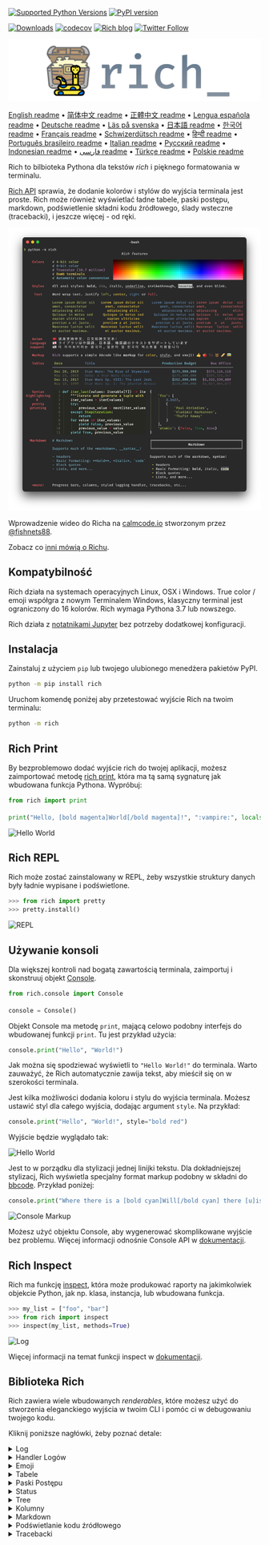 [![Supported Python Versions](https://img.shields.io/pypi/pyversions/rich/13.2.0)](https://pypi.org/project/rich/) [![PyPI version](https://badge.fury.io/py/rich.svg)](https://badge.fury.io/py/rich)

[![Downloads](https://pepy.tech/badge/rich/month)](https://pepy.tech/project/rich)
[![codecov](https://img.shields.io/codecov/c/github/Textualize/rich?label=codecov&logo=codecov)](https://codecov.io/gh/Textualize/rich)
[![Rich blog](https://img.shields.io/badge/blog-rich%20news-yellowgreen)](https://www.willmcgugan.com/tag/rich/)
[![Twitter Follow](https://img.shields.io/twitter/follow/willmcgugan.svg?style=social)](https://twitter.com/willmcgugan)

![Logo](https://github.com/textualize/rich/raw/master/imgs/logo.svg)

[English readme](https://github.com/textualize/rich/blob/master/README.md)
 • [简体中文 readme](https://github.com/textualize/rich/blob/master/README.cn.md)
 • [正體中文 readme](https://github.com/textualize/rich/blob/master/README.zh-tw.md)
 • [Lengua española readme](https://github.com/textualize/rich/blob/master/README.es.md)
 • [Deutsche readme](https://github.com/textualize/rich/blob/master/README.de.md)
 • [Läs på svenska](https://github.com/textualize/rich/blob/master/README.sv.md)
 • [日本語 readme](https://github.com/textualize/rich/blob/master/README.ja.md)
 • [한국어 readme](https://github.com/textualize/rich/blob/master/README.kr.md)
 • [Français readme](https://github.com/textualize/rich/blob/master/README.fr.md)
 • [Schwizerdütsch readme](https://github.com/textualize/rich/blob/master/README.de-ch.md)
 • [हिन्दी readme](https://github.com/textualize/rich/blob/master/README.hi.md)
 • [Português brasileiro readme](https://github.com/textualize/rich/blob/master/README.pt-br.md)
 • [Italian readme](https://github.com/textualize/rich/blob/master/README.it.md)
 • [Русский readme](https://github.com/textualize/rich/blob/master/README.ru.md)
 • [Indonesian readme](https://github.com/textualize/rich/blob/master/README.id.md)
 • [فارسی readme](https://github.com/textualize/rich/blob/master/README.fa.md)
 • [Türkçe readme](https://github.com/textualize/rich/blob/master/README.tr.md)
 • [Polskie readme](https://github.com/textualize/rich/blob/master/README.pl.md)


Rich to bilbioteka Pythona dla tekstów _rich_ i pięknego formatowania w terminalu.

[Rich API](https://rich.readthedocs.io/en/latest/) sprawia, że dodanie kolorów i stylów do wyjścia terminala jest proste. Rich może również wyświetlać ładne tabele, paski postępu, markdown, podświetlenie składni kodu źródłowego, ślady wsteczne (tracebacki), i jeszcze więcej - od ręki.

![Features](https://github.com/textualize/rich/raw/master/imgs/features.png)

Wprowadzenie wideo do Richa na [calmcode.io](https://calmcode.io/rich/introduction.html) stworzonym przez [@fishnets88](https://twitter.com/fishnets88).

Zobacz co [inni mówią o Richu](https://www.willmcgugan.com/blog/pages/post/rich-tweets/).

## Kompatybilność

Rich działa na systemach operacyjnych Linux, OSX i Windows. True color / emoji współgra z nowym Terminalem Windows, klasyczny terminal jest ograniczony do 16 kolorów. Rich wymaga Pythona 3.7 lub nowszego.

Rich działa z [notatnikami Jupyter](https://jupyter.org) bez potrzeby dodatkowej konfiguracji.

## Instalacja

Zainstaluj z użyciem `pip` lub twojego ulubionego menedżera pakietów PyPI.

```sh
python -m pip install rich
```

Uruchom komendę poniżej aby przetestować wyjście Rich na twoim terminalu:

```sh
python -m rich
```

## Rich Print

By bezproblemowo dodać wyjście rich do twojej aplikacji, możesz zaimportować metodę [rich print](https://rich.readthedocs.io/en/latest/introduction.html#quick-start), która ma tą samą sygnaturę jak wbudowana funkcja Pythona. Wypróbuj:

```python
from rich import print

print("Hello, [bold magenta]World[/bold magenta]!", ":vampire:", locals())
```

![Hello World](https://github.com/textualize/rich/raw/master/imgs/print.png)

## Rich REPL

Rich może zostać zainstalowany w REPL, żeby wszystkie struktury danych były ładnie wypisane i podświetlone.

```python
>>> from rich import pretty
>>> pretty.install()
```

![REPL](https://github.com/textualize/rich/raw/master/imgs/repl.png)

## Używanie konsoli

Dla większej kontroli nad bogatą zawartością terminala, zaimportuj i skonstruuj objekt [Console](https://rich.readthedocs.io/en/latest/reference/console.html#rich.console.Console).

```python
from rich.console import Console

console = Console()
```

Objekt Console ma metodę `print`, mającą celowo podobny interfejs do wbudowanej funkcji `print`. Tu jest przykład użycia:

```python
console.print("Hello", "World!")
```

Jak można się spodziewać wyświetli to `"Hello World!"` do terminala. Warto zauważyć, że Rich automatycznie zawija tekst, aby mieścił się on w szerokości terminala.

Jest kilka możliwości dodania koloru i stylu do wyjścia terminala. Możesz ustawić styl dla całego wyjścia, dodając argument `style`. Na przykład:

```python
console.print("Hello", "World!", style="bold red")
```

Wyjście będzie wyglądało tak:

![Hello World](https://github.com/textualize/rich/raw/master/imgs/hello_world.png)

Jest to w porządku dla stylizacji jednej linijki tekstu. Dla dokładniejszej stylizacj, Rich wyświetla specjalny format markup podobny w składni do [bbcode](https://en.wikipedia.org/wiki/BBCode). Przykład poniżej:

```python
console.print("Where there is a [bold cyan]Will[/bold cyan] there [u]is[/u] a [i]way[/i].")
```

![Console Markup](https://github.com/textualize/rich/raw/master/imgs/where_there_is_a_will.png)

Możesz użyć objektu Console, aby wygenerować skomplikowane wyjście bez problemu. Więcej informacji odnośnie Console API w [dokumentacji](https://rich.readthedocs.io/en/latest/console.html).

## Rich Inspect

Rich ma funkcję [inspect](https://rich.readthedocs.io/en/latest/reference/init.html?highlight=inspect#rich.inspect), która może produkować raporty na jakimkolwiek objekcie Python, jak np. klasa, instancja, lub wbudowana funkcja.

```python
>>> my_list = ["foo", "bar"]
>>> from rich import inspect
>>> inspect(my_list, methods=True)
```

![Log](https://github.com/textualize/rich/raw/master/imgs/inspect.png)

Więcej informacji na temat funkcji inspect w [dokumentacji](https://rich.readthedocs.io/en/latest/reference/init.html#rich.inspect).

## Biblioteka Rich

Rich zawiera wiele wbudowanych _renderables_, które możesz użyć do stworzenia eleganckiego wyjścia w twoim CLI i pomóc ci w debugowaniu twojego kodu.

Kliknij poniższe nagłówki, żeby poznać detale:

<details>
<summary>Log</summary>

Objekt Console ma metodę `log()`, mającą podobny interfejs do `print()`, ale wyświetla również kolumnę zawierającą aktualny czas oraz plik i linijkę, która wywołała powyższą metodę. Domyślnie Rich podświetla składnię dla struktur Pythona i ciągów repr. Jeśli zlogujesz kolekcję (czyli listę `list` lub słownik `dict`), Rich ją ładnie wypisze tak, żeby zmieściła się w dostępnym miejscu. Poniżej znajduje się przykład tych funkcji.

```python
from rich.console import Console
console = Console()

test_data = [
    {"jsonrpc": "2.0", "method": "sum", "params": [None, 1, 2, 4, False, True], "id": "1",},
    {"jsonrpc": "2.0", "method": "notify_hello", "params": [7]},
    {"jsonrpc": "2.0", "method": "subtract", "params": [42, 23], "id": "2"},
]

def test_log():
    enabled = False
    context = {
        "foo": "bar",
    }
    movies = ["Deadpool", "Rise of the Skywalker"]
    console.log("Hello from", console, "!")
    console.log(test_data, log_locals=True)


test_log()
```

Powyższy kod wyświetla poniższy tekst:

![Log](https://github.com/textualize/rich/raw/master/imgs/log.png)

Istnieje argument `log_locals`, który wyświetla tabelę zawierającą zmienne lokalne z kąd wywołano metodę  log.

Metoda log może być używana do logowania do terminala dla długo działających aplikacji takich jak serwery, ale jest również bardzo dobrą pomocą w debugowaniu.

</details>
<details>
<summary>Handler Logów</summary>

Możesz także użyć wbudowanej [klasy Handler](https://rich.readthedocs.io/en/latest/logging.html), aby zformatować i pokolorować wyjście z modułu logging Pythona. Przykład poniżej:

![Logging](https://github.com/textualize/rich/raw/master/imgs/logging.png)

</details>

<details>
<summary>Emoji</summary>

Żeby wstawić emoji do wyjścia konsoli, umieść jego nazwę pomiędzy dwoma dwukropkami, na przykład:

```python
>>> console.print(":smiley: :vampire: :pile_of_poo: :thumbs_up: :raccoon:")
😃 🧛 💩 👍 🦝
```

Korzystaj z tej funkcji rozsądnie.

</details>

<details>
<summary>Tabele</summary>

Rich może wyświetlać elastyczne [tabele](https://rich.readthedocs.io/en/latest/tables.html) ze znakami unicode box. Istnieje duża różnorodność opcji formatowania, stylów, wyrównywania komórek itp.

![table movie](https://github.com/textualize/rich/raw/master/imgs/table_movie.gif)

Powyższa animacja została wygenerowana z [table_movie.py](https://github.com/textualize/rich/blob/master/examples/table_movie.py) w folderze examples.

Poniżej prostszy przykład:

```python
from rich.console import Console
from rich.table import Table

console = Console()

table = Table(show_header=True, header_style="bold magenta")
table.add_column("Date", style="dim", width=12)
table.add_column("Title")
table.add_column("Production Budget", justify="right")
table.add_column("Box Office", justify="right")
table.add_row(
    "Dec 20, 2019", "Star Wars: The Rise of Skywalker", "$275,000,000", "$375,126,118"
)
table.add_row(
    "May 25, 2018",
    "[red]Solo[/red]: A Star Wars Story",
    "$275,000,000",
    "$393,151,347",
)
table.add_row(
    "Dec 15, 2017",
    "Star Wars Ep. VIII: The Last Jedi",
    "$262,000,000",
    "[bold]$1,332,539,889[/bold]",
)

console.print(table)
```

Ten kod wyświetla poniższy tekst:

![table](https://github.com/textualize/rich/raw/master/imgs/table.png)

Markup konsoli jest renderowany w ten sam sposób co `print()` i `log()`. Tak naprawdę wszystko co może być wyświetlone przez Richa może być zawarte w nagłówkach / wierszach (nawet inne tabele).

Klasa `Table` jest na tyle mądra, że zmienia wielkość kolumn, aby zmieścić się w dostępnej szerokości terminala, zawijając tekst jeśli potrzeba. Poniżej ten sam przykład z mniejszą wielkością terminala:

![table2](https://github.com/textualize/rich/raw/master/imgs/table2.png)

</details>

<details>
<summary>Paski Postępu</summary>

Rich może renderować wiele niemrugających pasków [postępu](https://rich.readthedocs.io/en/latest/progress.html), aby można było śledzić długo trwające zadania.

Dla podstawowego użycia, owiń jakąkolwiek sekwencję w funkcji `track` i iteruj nad wynikiem. Przykład poniżej:

```python
from rich.progress import track

for step in track(range(100)):
    do_step(step)
```

Nie jest trudniejsze dodanie wielu pasków postępu. Poniżej przykład z dokumentacji:

![progress](https://github.com/textualize/rich/raw/master/imgs/progress.gif)

Kolumny mogą być skonfigurowane, tak aby wyświetlać jakiekolwiek detale chcesz. Wbudowane kolumny zawierają stopień ukończenia (w %), wielkość pliku, szybkość operacji i pozostały czas. Poniżej kolejny przykład pokazujący pobieranie w toku.

![progress](https://github.com/textualize/rich/raw/master/imgs/downloader.gif)

Możesz wypróbować tę funkcję samemu, patrz [examples/downloader.py](https://github.com/textualize/rich/blob/master/examples/downloader.py), który może pobierać wiele URLów jednocześnie, pokazując postęp.

</details>

<details>
<summary>Status</summary>

W sytuacjach, gdzie ciężko jest wyliczyć postęp, można użyć metody [status](https://rich.readthedocs.io/en/latest/reference/console.html#rich.console.Console.status), która wyświetli animację 'spinnera' i wiadomość. Animacja nie przeszkodzi ci w używaniu konsoli normalnie. Przykład poniżej:

```python
from time import sleep
from rich.console import Console

console = Console()
tasks = [f"task {n}" for n in range(1, 11)]

with console.status("[bold green]Working on tasks...") as status:
    while tasks:
        task = tasks.pop(0)
        sleep(1)
        console.log(f"{task} complete")
```

Generuje to następującą linijkę.

![status](https://github.com/textualize/rich/raw/master/imgs/status.gif)

Animacje spinnera zostały zapożyczone z [cli-spinners](https://www.npmjs.com/package/cli-spinners). Możesz wybrać spinnera określając parametr `spinner`. Wykonaj następującą komendę, aby zobaczyć dostępne wartości:

```
python -m rich.spinner
```

To polecenie generuje następujący tekst:

![spinners](https://github.com/textualize/rich/raw/master/imgs/spinners.gif)\

</details>

<details>
<summary>Tree</summary>

Rich może renderować drzewo - [tree](https://rich.readthedocs.io/en/latest/tree.html) zgodnie z wytycznymi. Drzewo jest idealne do wyświetlania struktury pliku, albo jakiekolwiek inne dane hierarchiczne.

Etykiety drzewa mogą być prostym tekstem albo czymkolwiek innym, co może wyświetlić Rich. Wykonaj poniższe polecenie dla demonstracji:

```
python -m rich.tree
```

To polecenie generuje następujący tekst:

![markdown](https://github.com/textualize/rich/raw/master/imgs/tree.png)

W pliku [tree.py](https://github.com/textualize/rich/blob/master/examples/tree.py) znajduje się przykład skryptu wyświetlającego widok drzewa jakiegokolwiek folderu, podobnie do linuxowej komendy `tree`.

</details>

<details>
<summary>Kolumny</summary>

Rich może wyświetlać zawartość w schludnych [kolumnach](https://rich.readthedocs.io/en/latest/columns.html) z równą, lub optymalną szerokością. Poniżej znajduje się bardzo podstawowy klon komendy (MacOSa / Linuxa) `ls`, która wyświetla zawartość folderu w kolumnach:

```python
import os
import sys

from rich import print
from rich.columns import Columns

directory = os.listdir(sys.argv[1])
print(Columns(directory))
```

Poniższy zrzut ekranu prezentuje wyjście [przykładu kolumn](https://github.com/textualize/rich/blob/master/examples/columns.py), wyświetlającego dane pobrane z API w kolumnach:

![columns](https://github.com/textualize/rich/raw/master/imgs/columns.png)

</details>

<details>
<summary>Markdown</summary>

Rich może renderować [markdown](https://rich.readthedocs.io/en/latest/markdown.html) i wykonuje niezłą pracę tłumaczenia formatowania do terminalu.

Aby wyrenderować markdown, zaimportuj klasę `Markdown` i skonstruuj z ciągiem zawierającym kod markdown. Potem wydrukuj ją do konsoli. Przykład poniżej:

```python
from rich.console import Console
from rich.markdown import Markdown

console = Console()
with open("README.md") as readme:
    markdown = Markdown(readme.read())
console.print(markdown)
```

Ten kod wyświetli tekst w stylu:

![markdown](https://github.com/textualize/rich/raw/master/imgs/markdown.png)

</details>

<details>
<summary>Podświetlanie kodu źródłowego</summary>

Rich używa biblioteki [pygments](https://pygments.org/), żeby zaimplementować [podświetlanie kodu źródłowego](https://rich.readthedocs.io/en/latest/syntax.html). Użycie jest podobne do renderowania markdownu; skonstruuj objekt `Syntax` i wydrukuj go do konsoli. Przykład poniżej:

```python
from rich.console import Console
from rich.syntax import Syntax

my_code = '''
def iter_first_last(values: Iterable[T]) -> Iterable[Tuple[bool, bool, T]]:
    """Iterate and generate a tuple with a flag for first and last value."""
    iter_values = iter(values)
    try:
        previous_value = next(iter_values)
    except StopIteration:
        return
    first = True
    for value in iter_values:
        yield first, False, previous_value
        first = False
        previous_value = value
    yield first, True, previous_value
'''
syntax = Syntax(my_code, "python", theme="monokai", line_numbers=True)
console = Console()
console.print(syntax)
```

Ten kod wyświetli:

![syntax](https://github.com/textualize/rich/raw/master/imgs/syntax.png)

</details>

<details>
<summary>Tracebacki</summary>

Rich może renderować [piękne tracebacki](https://rich.readthedocs.io/en/latest/traceback.html), będące łatwiejsze do czytania i wyświetlają więcej kodu niż standardowe tracebacki Pythona. Można ustawić Richa jako domyślny handler tracebacków, żeby wszystkie niewyłapane wyjątki (błędy) były renderowane przez Richa.
 • [Polskie readme](https://github.com/textualize/rich/blob/master/README.pl.md)
